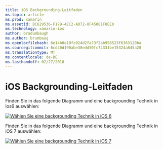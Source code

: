 ```yaml
---
title: iOS Backgrounding-Leitfaden
ms.topic: article
ms.prod: xamarin
ms.assetid: BC629536-F179-4EC2-AD72-8F45081F8EE0
ms.technology: xamarin-ios
author: bradumbaugh
ms.author: brumbaug
ms.openlocfilehash: 6e14b0e18fc024d2fa73f2ab958523f6363120ba
ms.sourcegitcommit: 6cd40d190abe38edd50fc74331be15324a845a28
ms.translationtype: MT
ms.contentlocale: de-DE
ms.lasthandoff: 02/27/2018
---
```

# <a name="ios-backgrounding-guidance"></a>iOS Backgrounding-Leitfaden

Finden Sie in das folgende Diagramm und eine backgrounding Technik in Ios6 auswählen:

 [ ![](ios-backgrounding-guidance-images/image10.png "Wählen Sie eine backgrounding Technik in iOS 6")](ios-backgrounding-guidance-images/image10.png)

Finden Sie in das folgende Diagramm und eine backgrounding Technik in iOS 7 auswählen:

 [ ![](ios-backgrounding-guidance-images/image10b.png "Wählen Sie eine backgrounding Technik in iOS 7")](ios-backgrounding-guidance-images/image10b.png)

